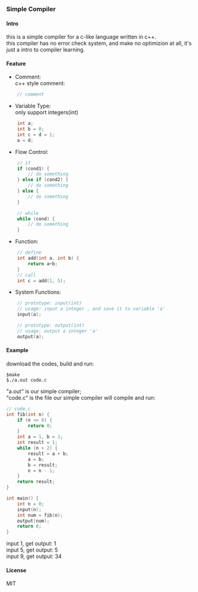 ### Simple Compiler ###

#### Intro ####
this is a simple compiler for a c-like language written 
in c++.  
this compiler has no error check system, and make no optimizion
at all, it's just a intro to compiler learning.

#### Feature ####

* Comment:  
    c++ style comment:
``` c++
    // comment
```

* Variable Type:  
    only support integers(int)
``` c++
    int a;
    int b = 0;
    int c = d = 1;
    a = d;
```

* Flow Control:
``` c++
    // if 
    if (cond1) {
        // do something
    } else if (cond2) {
        // do something
    } else {
        // do something
    }

    // while 
    while (cond) {
        // do something
    }
```

* Function:
``` c++
    // define
    int add(int a, int b) {
        return a+b;
    }
    // call
    int c = add(1, 5);
```

* System Functions:
``` c++
    // prototype: input(int)
    // usage: input a integer , and save it to variable 'a'
    input(a);

    // prototype: output(int)
    // usage: output a integer 'a'
    output(a);
```

#### Example ####
download the codes, build and run:
``` shell
$make
$./a.out code.c
```
"a.out" is our simple compiler;  
"code.c" is the file our simple compiler will compile and run:
``` c++
// code.c
int fib(int n) {
    if (n <= 0) {
        return 0;
    }
    int a = 1, b = 1;
    int result = 1;
    while (n > 2) {
        result = a + b;
        a = b;
        b = result;
        n = n - 1;
    }
    return result;
}

int main() {
    int n = 0;
    input(n);
    int num = fib(n);
    output(num);
    return 0;
}

```
input 1, get output: 1  
input 5, get output: 5  
input 9, get output: 34  


#### License ####
MIT
